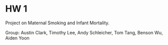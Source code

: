 # HW 1
Project on Maternal Smoking and Infant Mortality. 

Group: Austin Clark, Timothy Lee, Andy Schleicher, Tom Tang, Benson Wu, Aiden Yoon
